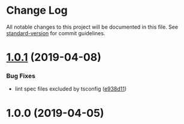 # Change Log

All notable changes to this project will be documented in this file. See [standard-version](https://github.com/conventional-changelog/standard-version) for commit guidelines.

<a name="1.0.1"></a>
# [1.0.1](https://github.com/sumcumo/vue-models/compare/v1.0.0...v1.0.1) (2019-04-08)


### Bug Fixes

* lint spec files excluded by tsconfig ([e938d11](https://github.com/sumcumo/vue-models/commit/e938d11))



<a name="1.0.0"></a>
# 1.0.0 (2019-04-05)
